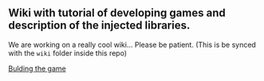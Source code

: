 ## Wiki with tutorial of developing games and description of the injected libraries.

We are working on a really cool wiki... Please be patient.
(This is be synced with the `wiki` folder inside this repo)

[Bulding the game](Building)

